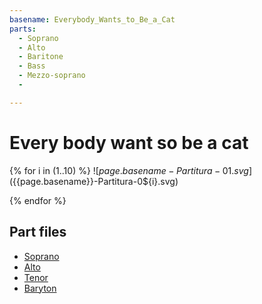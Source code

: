 ```yaml
---
basename: Everybody_Wants_to_Be_a_Cat
parts:
  - Soprano
  - Alto
  - Baritone
  - Bass
  - Mezzo-soprano
  - 

---
```

# Every body want so be a cat

{% for i in (1..10) %}
![${{page.basename}}-Partitura-01.svg](${{page.basename}}-Partitura-0${i}.svg)

{% endfor %}


## Part files
- [Soprano](soprano.mp3)
- [Alto](alto.mp3)
- [Tenor](tenor.mp3)
- [Baryton](barytone.mp3)
